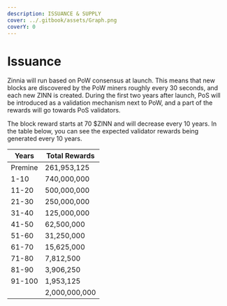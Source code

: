 ```yaml
---
description: ISSUANCE & SUPPLY
cover: ../.gitbook/assets/Graph.png
coverY: 0
---
```


# Issuance

Zinnia will run based on PoW consensus at launch. This means that new blocks are discovered by the PoW miners roughly every 30 seconds, and each new ZINN is created. During the first two years after launch, PoS will be introduced as a validation mechanism next to PoW, and a part of the rewards will go towards PoS validators.

The block reward starts at 70 $ZINN and will decrease every 10 years. In the table below, you can see the expected validator rewards being generated every 10 years.

| **Years** | **Total Rewards** |
| --------- | ----------------- |
| Premine   | 261,953,125       |
| 1-10      | 740,000,000       |
| 11-20     | 500,000,000       |
| 21-30     | 250,000,000       |
| 31-40     | 125,000,000       |
| 41-50     | 62,500,000        |
| 51-60     | 31,250,000        |
| 61-70     | 15,625,000        |
| 71-80     | 7,812,500         |
| 81-90     | 3,906,250         |
| 91-100    | 1,953,125         |
|           | 2,000,000,000     |

